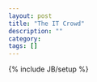 ```yaml
---
layout: post
title: "The IT Crowd"
description: ""
category: 
tags: []
---
```

{% include JB/setup %}
